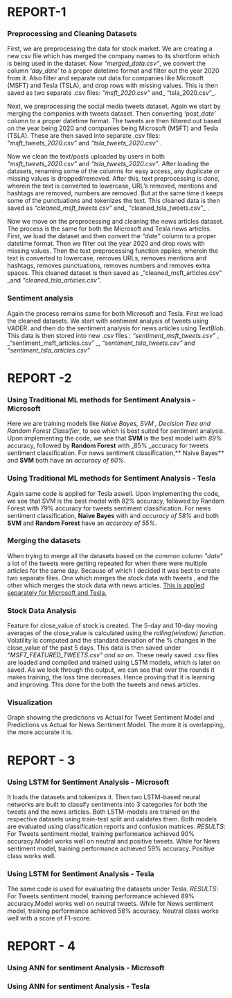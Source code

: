 # REPORT-1 
### Preprocessing and Cleaning Datasets
First, we are preprocessing the data for stock market. We are creating a new csv file which has merged the company names to its shortform which is being used in the dataset. 
Now _“merged_data.csv”_, we convert the column _‘day_date’_ to a proper datetime format and filter out the year 2020 from it. Also filter and separate out data for companies like Microsoft (MSFT) and Tesla (TSLA), and drop rows with missing values. This is then saved as two separate .csv files: _“msft_2020.csv”_ and_ “tsla_2020.csv”_.


Next, we preprocessing the social media tweets dataset.
Again we start by merging the companies with tweets dataset. Then converting _‘post_date’_ column to a proper datetime format. The tweets are then filtered out based on the year being 2020 and companies being Microsoft (MSFT) and Tesla (TSLA). These are then saved into separate .csv files: _“msft_tweets_2020.csv”_  and _“tsla_tweets_2020.csv”_ .

Now we clean the text/posts uploaded by users in both  _“msft_tweets_2020.csv”_  and _“tsla_tweets_2020.csv”_. After loading the datasets, renaming some of the columns for easy access, any duplicate or missing values is dropped/removed. After this, text preprocessing is done, wherein the text is converted to lowercase, URL’s removed, mentions and hashtags are removed, numbers are removed. But at the same time it keeps some of the punctuations and tokenizes the text. This cleaned data is then saved as _“cleaned_msft_tweets.csv”_ and_ “cleaned_tsla_tweets.csv”_ .

Now we move on the preprocessing and cleaning the news articles dataset. 
The process is the same for both the Microsoft and Tesla news articles. 
First, we load the dataset and then convert the _“date”_ column to a proper datetime format. Then we filter out the year 2020 and drop rows with missing values. Then the text preprocessing function applies, wherein the text is converted to lowercase, removes URLs, removes mentions and hashtags, removes punctuations, removes numbers and removes extra spaces. This cleaned dataset is then saved as _“cleaned_msft_articles.csv” _and _“cleaned_tsla_articles.csv”_. 


### Sentiment analysis 
Again the process remains same for both Microsoft and Tesla. First we load the cleaned datasets. We start with sentiment analysis of tweets using VADER. and then do the sentiment analysis for news articles using TextBlob. This data is then stored into new .csv files : _“sentiment_msft_tweets.csv”_ ,  _“sentiment_msft_articles.csv” _, _“sentiment_tsla_tweets.csv”_ and _“sentiment_tsla_articles.csv”_

# REPORT -2 
### Using Traditional ML methods for Sentiment Analysis - Microsoft
Here we are training models like _Naive Bayes, SVM , Decision Tree and Random Forest Classifier_, to see which is best suited for sentiment analysis. Upon implementing the code, we see that **SVM** is the best model with _89%_ accuracy, followed by **Random Forest** with _85% _accuracy for tweets sentiment classification. For news sentiment classification,** Naive Bayes** and **SVM** both have an _accuracy of 60%_. 


### Using Traditional ML methods for Sentiment Analysis - Tesla
Again same code is applied for Tesla aswell.  Upon implementing the code, we see that SVM is the best model with 82% accuracy, followed by Random Forest with 79% accuracy for tweets sentiment classification. For news sentiment classification, **Naive Bayes** with and _accuracy of 58%_ and both **SVM** and **Random Forest** have an _accuracy of 55%_.


### Merging the datasets
When trying to merge all the datasets based on the common column _"date"_ a lot of the tweets were getting repeated for when there were multiple articles for the same day. Because of which I decided it was best to create two separate files. One which merges the stock data with tweets , and the other which merges the stock data with news articles. <ins> This is applied separately for Microsoft and Tesla. </ins>

### Stock Data Analysis
Feature for close_value of stock is created. The 5-day and 10-day moving averages of the close_value is calculated using the _rolling(window) function_. Volatility is computed and the standard deviation of the % changes in the close_value of the past 5 days. This data is then saved under _"MSFT_FEATURED_TWEETS.csv" and so on._
These newly saved .csv files are loaded and compiled and trained using LSTM models, which is later on saved. As we look through the output, we can see that over the rounds it makes training, the loss time decreases. Hence proving that it is learning and improving. This done for the both the tweets and news articles.


### Visualization
Graph showing the predictions vs Actual for Tweet Sentiment Model and Predictions vs Actual for News Sentiment Model. The more it is overlapping, the more accurate it is.


# REPORT - 3
### Using LSTM for Sentiment Analysis - Microsoft 
It loads the datasets and tokenizes it. Then two LSTM-based neural networks 
are built to classify sentiments into 3 categories for both the tweets and the news articles. Both LSTM-models are trained on the respective datasets using train-test split and validates them. Both models are evaluated using classification reports and confusion matrices.
_RESULTS_: 
For Tweets sentiment model, training performance achieved 90% accuracy.Model works well on neutral and positive tweets. While for News sentiment model, training performance achieved 59% accuracy. Positive class works well. 

### Using LSTM for Sentiment Analysis - Tesla
The same code is used for evaluating the datasets under Tesla. 
_RESULTS_: 
For Tweets sentiment model, training performance achieved 89% accuracy.Model works well on neutral tweets. While for News sentiment model, training performance achieved 58% accuracy. Neutral class works well with a score of F1-score.


# REPORT - 4
### Using ANN for sentiment Analysis - Microsoft

### Using ANN for sentiment Analysis - Tesla 

